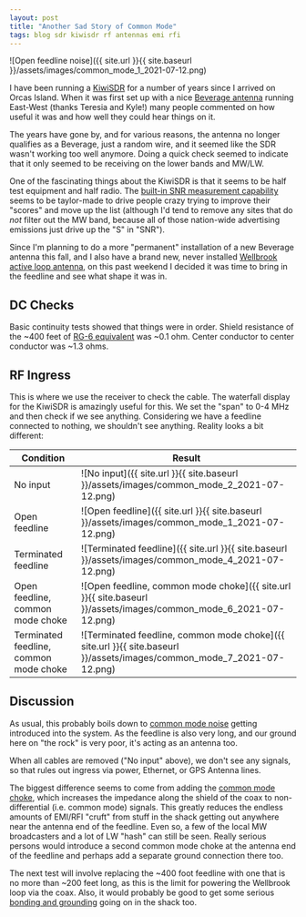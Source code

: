 ```yaml
---
layout: post
title: "Another Sad Story of Common Mode"
tags: blog sdr kiwisdr rf antennas emi rfi
---
```


![Open feedline noise]({{ site.url }}{{ site.baseurl }}/assets/images/common_mode_1_2021-07-12.png)

I have been running a [KiwiSDR](http://kiwisdr.com/) for a number of years
since I arrived on Orcas Island.  When it was first set up with a nice
[Beverage antenna](https://en.wikipedia.org/wiki/Beverage_antenna)
running East-West (thanks Teresia and Kyle!) many people commented on how
useful it was and how well they could hear things on it.

The years have gone by, and for various reasons, the antenna no longer
qualifies as a Beverage, just a random wire, and it seemed like the
SDR wasn't working too well anymore. Doing a quick check seemed to indicate
that it only seemed to be receiving on the lower bands and MW/LW.

One of the fascinating things about the KiwiSDR is that it seems to be
half test equipment and half radio. The
[built-in SNR measurement capability](http://rx.linkfanel.net/snr.html)
seems to be taylor-made to drive people crazy trying to
improve their "scores" and move up the list (although I'd tend to
remove any sites that do _not_ filter out the MW band, because
all of those nation-wide advertising emissions just drive up the "S" in
"SNR").

Since I'm planning to do a more "permanent" installation of a new
Beverage antenna this fall, and I also have a brand new, never
installed [Wellbrook active loop
antenna](https://www.wellbrook.uk.com/loopantennas/pdf/ALA100LN-M.pdf),
on this past weekend I decided it was time to bring in the feedline
and see what shape it was in.

## DC Checks

Basic continuity tests showed that things were in order. Shield resistance
of the ~400 feet of [RG-6 equivalent](https://en.wikipedia.org/wiki/RG-6)
was ~0.1 ohm. Center conductor to center conductor was ~1.3 ohms.

## RF Ingress

This is where we use the receiver to check the cable. The waterfall display
for the KiwiSDR is amazingly useful for this. We set the "span" to 0-4 MHz
and then check if we see anything. Considering we have a feedline connected
to nothing, we shouldn't see anything. Reality looks a bit different:

| Condition | Result |
| --------- | ------ |
| No input | ![No input]({{ site.url }}{{ site.baseurl }}/assets/images/common_mode_2_2021-07-12.png) |
| Open feedline | ![Open feedline]({{ site.url }}{{ site.baseurl }}/assets/images/common_mode_1_2021-07-12.png) |
| Terminated feedline | ![Terminated feedline]({{ site.url }}{{ site.baseurl }}/assets/images/common_mode_4_2021-07-12.png) |
| Open feedline, common mode choke | ![Open feedline, common mode choke]({{ site.url }}{{ site.baseurl }}/assets/images/common_mode_6_2021-07-12.png) |
| Terminated feedline, common mode choke | ![Terminated feedline, common mode choke]({{ site.url }}{{ site.baseurl }}/assets/images/common_mode_7_2021-07-12.png) |

## Discussion

As usual, this probably boils down to [common mode
noise](https://groups.google.com/g/rec.radio.shortwave/c/O4NvXCQT748/m/OrJkJ7aL3hwJ)
getting introduced into the system. As the feedline is also very long,
and our ground here on "the rock" is very poor, it's acting as an
antenna too.

When all cables are removed ("No input" above), we don't see any
signals, so that rules out ingress via power, Ethernet, or GPS Antenna
lines.

The biggest difference seems to come from adding the [common mode
choke](https://cdn3.bigcommerce.com/s-4q7cv/product_images/uploaded_images/59f4efa62cbf4-1116d-choking.jpg),
which increases the impedance along the shield of the coax to
non-differential (i.e.  common mode) signals. This greatly reduces the
endless amounts of EMI/RFI "cruft" from stuff in the shack getting out
anywhere near the antenna end of the feedline.  Even so, a few of the
local MW broadcasters and a lot of LW "hash" can still be seen. Really
serious persons would introduce a second common mode choke at the
antenna end of the feedline and perhaps add a separate ground
connection there too.

The next test will involve replacing the ~400 foot feedline with one
that is no more than ~200 feet long, as this is the limit for powering
the Wellbrook loop via the coax. Also, it would probably be good to
get some serious [bonding and
grounding](http://audiosystemsgroup.com/GroundingAndAudio.pdf) going
on in the shack too.
